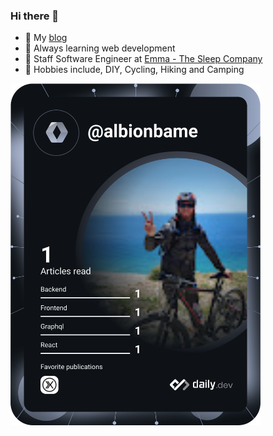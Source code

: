 ### Hi there 👋

- 🚨 My [blog](https://abame.github.io/)
- 🌱 Always learning web development
- 🚀 Staff Software Engineer at [Emma - The Sleep Company](https://team.emma-sleep.com/)
- 🙉 Hobbies include, DIY, Cycling, Hiking and Camping

<a href="https://app.daily.dev/albionbame"><img src="https://github.com/abame/abame/blob/master/devcard.svg" width="400" alt="Dev Card"/></a>
<!--
**abame/abame** is a ✨ _special_ ✨ repository because its `README.md` (this file) appears on your GitHub profile.

Here are some ideas to get you started:

- 🔭 I’m currently working on ...
- 🌱 I’m currently learning ...
- 👯 I’m looking to collaborate on ...
- 🤔 I’m looking for help with ...
- 💬 Ask me about ...
- 📫 How to reach me: ...
- 😄 Pronouns: ...
- ⚡ Fun fact: ...
-->
